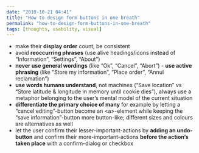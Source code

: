 ```yaml
---
date: "2010-10-21 04:41"
title: "How to design form buttons in one breath"
permalink: "how-to-design-form-buttons-in-one-breath"
tags: [thoughts, usability, visual]
---
```


<ul>
	<li>make their <strong>display order</strong> count, be consistent</li>
	<li>avoid <strong>reoccurring phrases</strong> (use alive headings/icons instead of “Information”, “Settings”, “About”)</li>
	<li> <strong>never use general wordings</strong> (like “Ok”, “Cancel”, “Abort”) - <strong>use active phrasing</strong> (like “Store my information”, “Place order”, “Annul reclamation”)</li>
	<li> <strong>use words humans understand</strong>, not machines (“Save location” vs “Store latitude &amp; longitude in memory until cookie dies”), always use a metaphor belonging to the user’s mental model of the current situation</li>
	<li> <strong>differentiate the primary choice of many</strong> for example by letting a “cancel editing”-button become an &lt;a&gt;-element while keeping the “save information”-button more button-like; different sizes and colours are alternatives as well</li>
	<li>let the user confirm their lesser-important-actions by <strong>adding an undo-button</strong> and confirm their more-important-actions <strong>before the action’s taken place</strong> with a confirm-dialog or checkbox</li>
</ul>
